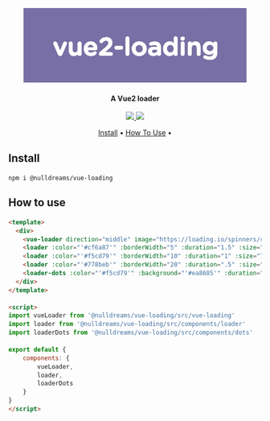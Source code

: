 <p align="center">
  <img src="./logo.png">
</p>
<h4 align="center">A Vue2 loader</h4>
<p align="center">
	
  <a href="https://github.com/nulldreams/vue-loading/issues">
      <img src="https://img.shields.io/codeclimate/issues/github/me-and/mdf.svg">
  </a>

  <a href="http://makeapullrequest.com">
      <img src="https://img.shields.io/badge/PRs-welcome-brightgreen.svg?style=flat-square">
  </a>
</p>
<p align="center">
  <a href="#install">Install</a> •
  <a href="#how-to-use">How To Use</a> •
</p>

## Install
`npm i @nulldreams/vue-loading`

## How to use
```html
<template>
  <div>
    <vue-loader direction="middle" image="https://loading.io/spinners/coolors/lg.palette-rotating-ring-loader.gif" text="Loading..." text-color="#786fa6" />
    <loader :color="'#cf6a87'" :borderWidth="5" :duration="1.5" :size="25" :background="'#f5cd79'" />
    <loader :color="'#f5cd79'" :borderWidth="10" :duration="1" :size="70" :background="'#778beb'" />
    <loader :color="'#778beb'" :borderWidth="20" :duration=".5" :size="100" :background="'#cf6a87'" />
    <loader-dots :color="'#f5cd79'" :background="'#ea8685'" :duration="1" :size="15" />
  </div>
</template>

<script>
import vueLoader from '@nulldreams/vue-loading/src/vue-loading'
import loader from '@nulldreams/vue-loading/src/components/loader'
import loaderDots from '@nulldreams/vue-loading/src/components/dots'

export default {
    components: {
        vueLoader,
        loader,
        loaderDots
    }
}
</script>
```

